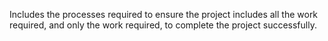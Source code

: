  Includes the processes required to ensure the project includes all the work 
required, and only the work required, to complete the project successfully.
